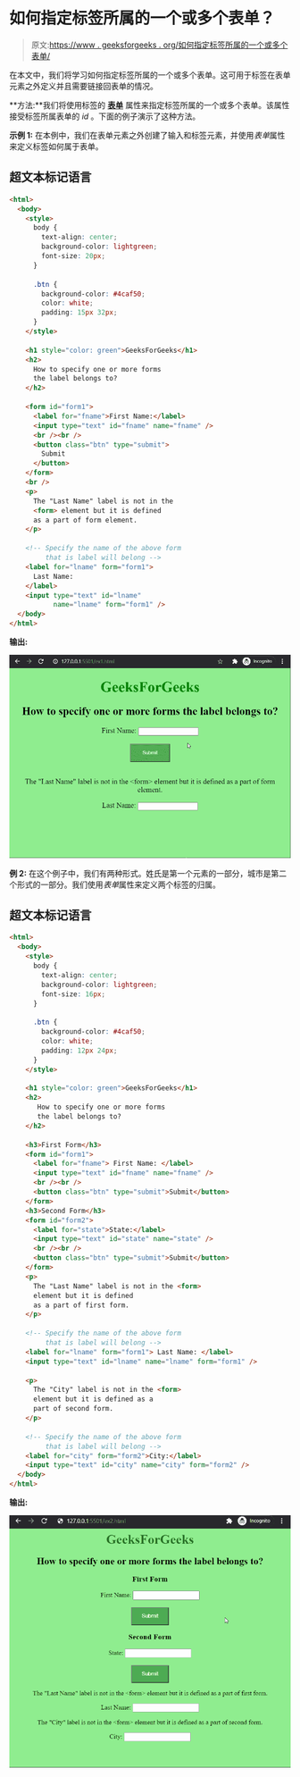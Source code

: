 # 如何指定标签所属的一个或多个表单？

> 原文:[https://www . geeksforgeeks . org/如何指定标签所属的一个或多个表单/](https://www.geeksforgeeks.org/how-to-specify-one-or-more-forms-the-label-belongs-to/)

在本文中，我们将学习如何指定标签所属的一个或多个表单。这可用于标签在表单元素之外定义并且需要链接回表单的情况。

**方法:**我们将使用标签的 **[表单](https://www.geeksforgeeks.org/html-form-attribute/)** 属性来指定标签所属的一个或多个表单。该属性接受标签所属表单的 *id* 。下面的例子演示了这种方法。

**示例 1:** 在本例中，我们在表单元素之外创建了输入和标签元素，并使用*表单*属性来定义标签如何属于表单。

## 超文本标记语言

```html
<html>
  <body>
    <style>
      body {
        text-align: center;
        background-color: lightgreen;
        font-size: 20px;
      }

      .btn {
        background-color: #4caf50;
        color: white;
        padding: 15px 32px;
      }
    </style>

    <h1 style="color: green">GeeksForGeeks</h1>
    <h2>
      How to specify one or more forms 
      the label belongs to?
    </h2>

    <form id="form1">
      <label for="fname">First Name:</label>
      <input type="text" id="fname" name="fname" />
      <br /><br />
      <button class="btn" type="submit">
        Submit
      </button>
    </form>
    <br />
    <p>
      The "Last Name" label is not in the 
      <form> element but it is defined
      as a part of form element.
    </p>

    <!-- Specify the name of the above form 
         that is label will belong -->
    <label for="lname" form="form1"> 
      Last Name: 
    </label>
    <input type="text" id="lname" 
           name="lname" form="form1" />
  </body>
</html>
```

**输出:**

![](img/290e61ab082fb6f34d8d7bedbb65e473.png)

**例 2:** 在这个例子中，我们有两种形式。姓氏是第一个元素的一部分，城市是第二个形式的一部分。我们使用*表单*属性来定义两个标签的归属。

## 超文本标记语言

```html
<html>
  <body>
    <style>
      body {
        text-align: center;
        background-color: lightgreen;
        font-size: 16px;
      }

      .btn {
        background-color: #4caf50;
        color: white;
        padding: 12px 24px;
      }
    </style>

    <h1 style="color: green">GeeksForGeeks</h1>
    <h2>
       How to specify one or more forms
       the label belongs to?
    </h2>

    <h3>First Form</h3>
    <form id="form1">
      <label for="fname"> First Name: </label>
      <input type="text" id="fname" name="fname" />
      <br /><br />
      <button class="btn" type="submit">Submit</button>
    </form>
    <h3>Second Form</h3>
    <form id="form2">
      <label for="state">State:</label>
      <input type="text" id="state" name="state" />
      <br /><br />
      <button class="btn" type="submit">Submit</button>
    </form>
    <p>
      The "Last Name" label is not in the <form>
      element but it is defined
      as a part of first form.
    </p>

    <!-- Specify the name of the above form 
         that is label will belong -->
    <label for="lname" form="form1"> Last Name: </label>
    <input type="text" id="lname" name="lname" form="form1" />

    <p>
      The "City" label is not in the <form> 
      element but it is defined as a
      part of second form.
    </p>

    <!-- Specify the name of the above form 
         that is label will belong -->
    <label for="city" form="form2">City:</label>
    <input type="text" id="city" name="city" form="form2" />
  </body>
</html>
```

**输出:**

![](img/025ddeaa84bcbe3891c1925aa1726c98.png)